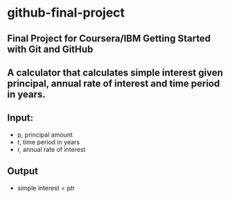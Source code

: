 # github-final-project
## Final Project for Coursera/IBM Getting Started with Git and GitHub

## A calculator that calculates simple interest given principal, annual rate of interest and time period in years.
## Input:
 * p, principal amount
 * t, time period in years
 * r, annual rate of interest
## Output
  * simple interest = p*t*r
